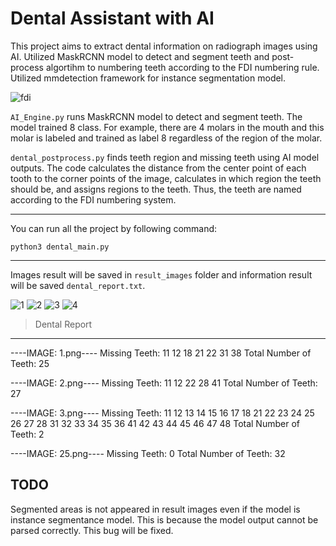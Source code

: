 # Dental Assistant with AI

This project aims to extract dental information on radiograph images using AI. 
Utilized MaskRCNN model to detect and segment teeth and post-process algortihm to numbering teeth according to the FDI numbering rule.
Utilized mmdetection framework for instance segmentation model.

![fdi](https://github.com/7ZFG1/Dental-Assistant-with-AI/assets/64545114/272621ae-d212-4ab4-b528-9167b08a5728)

```AI_Engine.py``` runs MaskRCNN model to detect and segment teeth. The model trained 8 class. For example, there are 4 molars in the mouth and this molar is labeled and trained as label 8 regardless of the region of the molar.

```dental_postprocess.py``` finds teeth region and missing teeth using AI model outputs. The code calculates the distance from the center point of each tooth to the corner points of the image, calculates in which region the teeth should be, and assigns regions to the teeth. Thus, the teeth are named according to the FDI numbering system. 

---
You can run all the project by following command: 

```python3 dental_main.py```

---

Images result will be saved in ```result_images``` folder and information result will be saved ```dental_report.txt```.

![1](https://github.com/7ZFG1/Dental-Assistant-with-AI/assets/64545114/77b0e8ab-87bc-4d70-a57a-ad9f09d2fc45)
![2](https://github.com/7ZFG1/Dental-Assistant-with-AI/assets/64545114/a79ec7b6-d60c-4998-8d1b-35976201b254)
![3](https://github.com/7ZFG1/Dental-Assistant-with-AI/assets/64545114/5915891f-5da8-4d2d-9215-ab2d452c0109)
![4](https://github.com/7ZFG1/Dental-Assistant-with-AI/assets/64545114/edff5051-32b7-4b32-aa9f-c9950bc3fc70)


>Dental Report
-------------------------------------
----IMAGE: 1.png----
Missing Teeth: 11 12 18 21 22 31 38 
Total Number of Teeth: 25

----IMAGE: 2.png----
Missing Teeth: 11 12 22 28 41 
Total Number of Teeth: 27

----IMAGE: 3.png----
Missing Teeth: 11 12 13 14 15 16 17 18 21 22 23 24 25 26 27 28 31 32 33 34 35 36 41 42 43 44 45 46 47 48 
Total Number of Teeth: 2

----IMAGE: 25.png----
Missing Teeth: 0
Total Number of Teeth: 32

TODO
---------------------------
Segmented areas is not appeared in result images even if the model is instance segmentance model. This is because the model output cannot be parsed correctly. This bug will be fixed.
